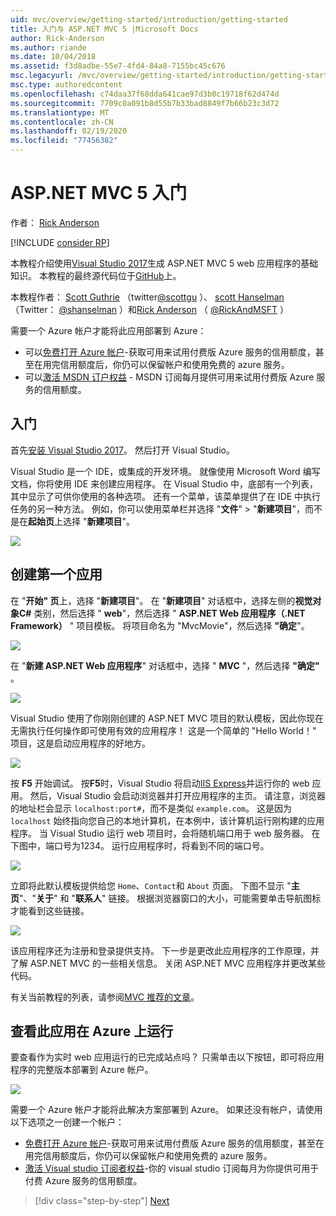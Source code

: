 ```yaml
---
uid: mvc/overview/getting-started/introduction/getting-started
title: 入门与 ASP.NET MVC 5 |Microsoft Docs
author: Rick-Anderson
ms.author: riande
ms.date: 10/04/2018
ms.assetid: f3d8adbe-55e7-4fd4-84a8-7155bc45c676
msc.legacyurl: /mvc/overview/getting-started/introduction/getting-started
msc.type: authoredcontent
ms.openlocfilehash: c74daa37f68dda641cae97d3b0c19718f62d474d
ms.sourcegitcommit: 7709c0a091b8d55b7b33bad8849f7b66b23c3d72
ms.translationtype: MT
ms.contentlocale: zh-CN
ms.lasthandoff: 02/19/2020
ms.locfileid: "77456382"
---
```

# <a name="getting-started-with-aspnet-mvc-5"></a>ASP.NET MVC 5 入门

作者： [Rick Anderson](https://twitter.com/RickAndMSFT)

[!INCLUDE [consider RP](../../../../includes/razor.md)]

本教程介绍使用[Visual Studio 2017](https://visualstudio.microsoft.com/downloads/?utm_medium=microsoft&utm_source=docs.microsoft.com&utm_campaign=button+cta&utm_content=download+vs2017)生成 ASP.NET MVC 5 web 应用程序的基础知识。 本教程的最终源代码位于[GitHub](https://github.com/aspnet/AspNetDocs/tree/master/aspnet/mvc/overview/getting-started/introduction/sample/MvcMovie/MvcMovie)上。

本教程作者： [Scott Guthrie](https://weblogs.asp.net/scottgu/) （twitter[@scottgu](https://twitter.com/scottgu) ）、 [scott Hanselman](http://www.hanselman.com/blog/) （Twitter： [@shanselman](https://twitter.com/shanselman) ）和[Rick Anderson](https://twitter.com/RickAndMSFT) （ [@RickAndMSFT](https://twitter.com/#!/RickAndMSFT) ）

需要一个 Azure 帐户才能将此应用部署到 Azure：

- 可以[免费打开 Azure 帐户](https://azure.microsoft.com/pricing/free-trial/?WT.mc_id=A443DD604)-获取可用来试用付费版 Azure 服务的信用额度，甚至在用完信用额度后，你仍可以保留帐户和使用免费的 azure 服务。
- 可以[激活 MSDN 订户权益](https://azure.microsoft.com/pricing/member-offers/msdn-benefits-details/?WT.mc_id=A443DD604) - MSDN 订阅每月提供可用来试用付费版 Azure 服务的信用额度。

## <a name="get-started"></a>入门

首先[安装 Visual Studio 2017](https://visualstudio.microsoft.com/downloads/?utm_medium=microsoft&utm_source=docs.microsoft.com&utm_campaign=button+cta&utm_content=download+vs2017)。 然后打开 Visual Studio。

Visual Studio 是一个 IDE，或集成的开发环境。 就像使用 Microsoft Word 编写文档，你将使用 IDE 来创建应用程序。 在 Visual Studio 中，底部有一个列表，其中显示了可供你使用的各种选项。 还有一个菜单，该菜单提供了在 IDE 中执行任务的另一种方法。 例如，你可以使用菜单栏并选择 "**文件**" > "**新建项目**"，而不是在**起始页**上选择 "**新建项目**"。

![](getting-started/_static/image1.png)

## <a name="create-your-first-app"></a>创建第一个应用

在 "**开始" 页**上，选择 "**新建项目**"。 在 "**新建项目**" 对话框中，选择左侧的**视觉对象C#** 类别，然后选择 " **web**"，然后选择 " **ASP.NET Web 应用程序（.NET Framework）** " 项目模板。 将项目命名为 "MvcMovie"，然后选择 **"确定**"。

![](getting-started/_static/image2.png)

在 "**新建 ASP.NET Web 应用程序**" 对话框中，选择 " **MVC** "，然后选择 **"确定"** 。

![](getting-started/_static/image3.png)

Visual Studio 使用了你刚刚创建的 ASP.NET MVC 项目的默认模板，因此你现在无需执行任何操作即可使用有效的应用程序！ 这是一个简单的 "Hello World！" 项目，这是启动应用程序的好地方。

![](getting-started/_static/image4.png)

按 **F5** 开始调试。 按**F5**时，Visual Studio 将启动[IIS Express](/iis/extensions/introduction-to-iis-express/iis-express-overview)并运行你的 web 应用。 然后，Visual Studio 会启动浏览器并打开应用程序的主页。 请注意，浏览器的地址栏会显示 `localhost:port#`，而不是类似 `example.com`。 这是因为 `localhost` 始终指向您自己的本地计算机，在本例中，该计算机运行刚构建的应用程序。 当 Visual Studio 运行 web 项目时，会将随机端口用于 web 服务器。 在下图中，端口号为1234。 运行应用程序时，将看到不同的端口号。

![](getting-started/_static/image5.png)

立即将此默认模板提供给您 `Home`、`Contact`和 `About` 页面。 下图不显示 "**主页**"、"**关于**" 和 "**联系人**" 链接。 根据浏览器窗口的大小，可能需要单击导航图标才能看到这些链接。

![](getting-started/_static/image6.png)

该应用程序还为注册和登录提供支持。 下一步是更改此应用程序的工作原理，并了解 ASP.NET MVC 的一些相关信息。 关闭 ASP.NET MVC 应用程序并更改某些代码。

有关当前教程的列表，请参阅[MVC 推荐的文章](../mvc-learning-sequence.md)。

## <a name="see-this-app-running-on-azure"></a>查看此应用在 Azure 上运行

要查看作为实时 web 应用运行的已完成站点吗？ 只需单击以下按钮，即可将应用程序的完整版本部署到 Azure 帐户。

[![](https://azuredeploy.net/deploybutton.png)](https://azuredeploy.net/?repository=https://github.com/aspnet/AspNetDocs/tree/master/aspnet/mvc/overview/getting-started/introduction/sample/MvcMovie&amp;WT.mc_id=deploy_azure_aspnet)

需要一个 Azure 帐户才能将此解决方案部署到 Azure。 如果还没有帐户，请使用以下选项之一创建一个帐户：

- [免费打开 Azure 帐户](https://azure.microsoft.com/pricing/free-trial/?WT.mc_id=A443DD604)-获取可用来试用付费版 Azure 服务的信用额度，甚至在用完信用额度后，你仍可以保留帐户和使用免费的 azure 服务。
- [激活 Visual studio 订阅者权益](https://azure.microsoft.com/pricing/member-offers/credit-for-visual-studio-subscribers)-你的 visual studio 订阅每月为你提供可用于付费 Azure 服务的信用额度。

> [!div class="step-by-step"]
> [Next](adding-a-controller.md)
